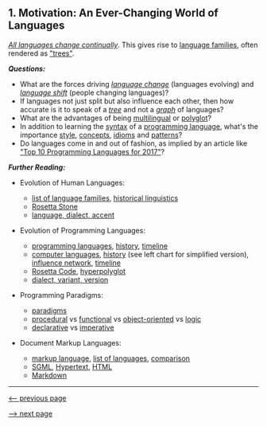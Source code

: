 ## 1. Motivation: An Ever-Changing World of Languages

[_All languages change continually_](http://martinweisser.org/courses/intro/histLing.html#Language%20Change).
This gives rise to
[language families](https://en.wikipedia.org/wiki/Language_family),
often rendered as
["trees"](https://www.theguardian.com/education/gallery/2015/jan/23/a-language-family-tree-in-pictures).

___Questions:___

* What are the forces driving
  [_language change_](https://en.wikipedia.org/wiki/Language_change) (languages evolving) and
  [_language shift_](https://en.wikipedia.org/wiki/Language_shift) (people changing languages)?
* If languages not just split but also influence each other, then how accurate is it to speak of a
  [_tree_](https://en.wikipedia.org/wiki/Tree_(graph_theory)) and not a
  [_graph_](https://en.wikipedia.org/wiki/Graph_(discrete_mathematics)) of languages?
* What are the advantages of being
  [multilingual](https://en.wikipedia.org/wiki/Multilingualism) or
  [polyglot](https://en.wikipedia.org/wiki/Polyglotism)?
* In addition to learning the
  [syntax](https://en.wikipedia.org/wiki/Syntax) of a
  [programming language](https://en.wikipedia.org/wiki/Programming_language), what's the importance
  [style](https://en.wikipedia.org/wiki/Programming_style),
  [concepts](https://en.wikipedia.org/wiki/Fundamental_Concepts_in_Programming_Languages),
  [idioms](https://en.wikipedia.org/wiki/Idiom) and
  [patterns](https://en.wikipedia.org/wiki/Software_design_pattern)?
* Do languages come in and out of fashion, as implied by an article like
  ["Top 10 Programming Languages for 2017"](https://www.rinftech.com/top-10-programming-languages-2017)?

___Further Reading:___

* Evolution of Human Languages:
  - [list of language families](https://en.wikipedia.org/wiki/List_of_language_families),
    [historical linguistics](https://en.wikipedia.org/wiki/Historical_linguistics)
  - [Rosetta Stone](https://en.wikipedia.org/wiki/Rosetta_Stone)
  - [language, dialect, accent](https://en.wikipedia.org/wiki/Dialect)

* Evolution of Programming Languages:
  - [programming languages](https://en.wikipedia.org/wiki/Generational_list_of_programming_languages),
    [history](https://en.wikipedia.org/wiki/History_of_programming_languages),
    [timeline](https://en.wikipedia.org/wiki/Timeline_of_programming_languages)
  - [computer languages](http://www.digibarn.com/collections/posters/tongues),
    [history](http://rigaux.org/language-study/diagram.html) (see left chart for simplified version),
    [influence network](http://exploring-data.com/vis/programming-languages-influence-network),
    [timeline](https://www.levenez.com/lang)
  - [Rosetta Code](http://rosettacode.org/wiki/Rosetta_Code),
    [hyperpolyglot](http://hyperpolyglot.org)
  - [dialect, variant, version](https://web.archive.org/web/20160309214409/http://people.ku.edu/~nkinners/LangList/Extras/dialects.htm)

* Programming Paradigms:
  - [paradigms](https://en.wikipedia.org/wiki/Programming_paradigm)
  - [procedural](https://en.wikipedia.org/wiki/Procedural_programming) vs
    [functional](https://en.wikipedia.org/wiki/Functional_programming) vs
    [object-oriented](https://en.wikipedia.org/wiki/Object-oriented_programming) vs
    [logic](https://en.wikipedia.org/wiki/Logic_programming)
  - [declarative](https://en.wikipedia.org/wiki/Declarative_programming) vs
    [imperative](https://en.wikipedia.org/wiki/Imperative_programming)

* Document Markup Languages:
  - [markup language](https://en.wikipedia.org/wiki/Markup_language),
    [list of languages](https://en.wikipedia.org/wiki/List_of_document_markup_languages),
    [comparison](https://en.wikipedia.org/wiki/Comparison_of_document_markup_languages)
  - [SGML](https://en.wikipedia.org/wiki/Standard_Generalized_Markup_Language),
    [Hypertext](https://en.wikipedia.org/wiki/Hypertext),
    [HTML](https://en.wikipedia.org/wiki/HTML)
  - [Markdown](https://en.wikipedia.org/wiki/Markdown)

-------------

[<-- previous page](ch0_preliminaries.md)

[--> next page](ch2_expressions.md)
